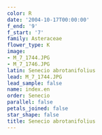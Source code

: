 ```yaml
---
color: R
date: '2004-10-17T00:00:00'
f_end: '9'
f_start: '7'
family: Asteraceae
flower_type: K
image:
- M_7_1744.JPG
- M_7_1746.JPG
latin: Senecio abrotanifolius
lead: M_7_1744.JPG
lead_sample: false
name: index.en
order: Senecio
parallel: false
petals_joined: false
star_shape: false
title: Senecio abrotanifolius
---
```

